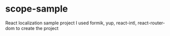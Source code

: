 # scope-sample

React localization sample project
I used formik, yup, react-intl, react-router-dom to create the project
